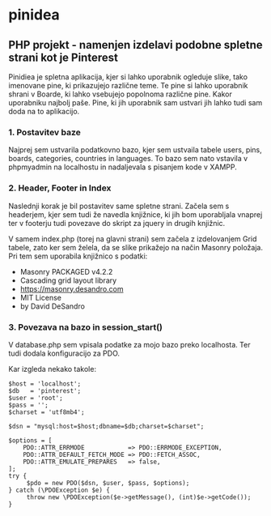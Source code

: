 # pinidea
 ## PHP projekt - namenjen izdelavi podobne spletne strani kot je Pinterest
 
 Pinidiea je spletna aplikacija, kjer si lahko uporabnik ogleduje slike, tako imenovane pine, ki prikazujejo različne teme. Te pine si lahko uporabnik shrani v Boarde, ki lahko vsebujejo popolnoma različne pine. Kakor uporabniku najbolj paše. Pine, ki jih uporabnik sam ustvari jih lahko tudi sam doda na to aplikacijo.
 

### 1. Postavitev baze
Najprej sem ustvarila podatkovno bazo, kjer sem ustvaila tabele users, pins, boards, categories, countries in languages. To bazo sem nato vstavila v phpmyadmin na localhostu in nadaljevala s pisanjem kode v XAMPP. 

### 2. Header, Footer in Index
Naslednji korak je bil postavitev same spletne strani. Začela sem s headerjem, kjer sem tudi že navedla knjižnice, ki jih bom uporabljala vnaprej ter v footerju tudi povezave do skript za jquery in drugih knjižnic.

V samem index.php (torej na glavni strani) sem začela z izdelovanjem Grid tabele, zato ker sem želela, da se slike prikažejo na način Masonry položaja. Pri tem sem uporabila knjižnico s podatki:
 * Masonry PACKAGED v4.2.2
 * Cascading grid layout library
 * https://masonry.desandro.com
 * MIT License
 * by David DeSandro
 
### 3. Povezava na bazo in session_start()
V database.php sem vpisala podatke za mojo bazo preko localhosta. Ter tudi dodala konfiguracijo za PDO.

Kar izgleda nekako takole:
```
$host = 'localhost';
$db   = 'pinterest';
$user = 'root';
$pass = '';
$charset = 'utf8mb4';

$dsn = "mysql:host=$host;dbname=$db;charset=$charset";

$options = [
    PDO::ATTR_ERRMODE            => PDO::ERRMODE_EXCEPTION,
    PDO::ATTR_DEFAULT_FETCH_MODE => PDO::FETCH_ASSOC,
    PDO::ATTR_EMULATE_PREPARES   => false,
];
try {
     $pdo = new PDO($dsn, $user, $pass, $options);
} catch (\PDOException $e) {
     throw new \PDOException($e->getMessage(), (int)$e->getCode());
}
```

